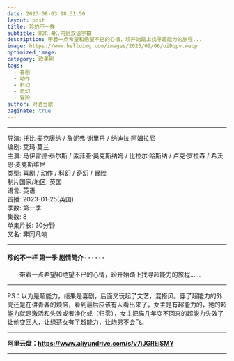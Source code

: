 ```yaml
---
date: 2023-08-03 18:31:50
layout: post
title: 珍的不一样
subtitle: HDR.4K.内封双语字幕
description: 带着一点希望和绝望不已的心情，珍开始踏上找寻超能力的旅程...
image: https://www.helloimg.com/images/2023/09/06/oiDqpv.webp
optimized_image: 
category: 欧美剧
tags:
  - 喜剧
  - 动作
  - 科幻
  - 奇幻
  - 冒险
author: 对酒当歌
paginate: true
---
```


---

导演: 托比·麦克唐纳 / 詹妮弗·谢里丹 / 纳迪拉·阿姆拉尼  
编剧: 艾玛·莫兰  
主演: 马伊雷德·泰尔斯 / 索菲亚·奥克斯纳姆 / 比拉尔·哈斯纳 / 卢克·罗拉森 / 希沃恩·麦克斯维尼  
类型: 喜剧 / 动作 / 科幻 / 奇幻 / 冒险  
制片国家/地区: 英国  
语言: 英语  
首播: 2023-01-25(英国)  
季数: 第一季  
集数: 8  
单集片长: 30分钟  
又名: 非同凡响  

---

#### 珍的不一样 第一季  剧情简介 · · · · · ·

　　带着一点希望和绝望不已的心情，珍开始踏上找寻超能力的旅程......

---

PS：以为是超能力，结果是喜剧，后面又玩起了文艺，混搭风。穿了超能力的外壳还是在讲青春的烦恼，看到最后应该有人看出来了，女主是有超能力的，她的超能力就是激活和失效或者净化或（归零），女主把猫几年变不回来的超能力失效了让他变回人，让绿茶女有了超能力，让炮男不会飞。

---

**阿里云盘：<https://www.aliyundrive.com/s/v7jJGREiSMY>**

---

